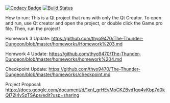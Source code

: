 
[![Codacy Badge](https://api.codacy.com/project/badge/Grade/bcbef7f09e9c48d7b0758461844e9b91)](https://app.codacy.com/app/thyo9470/The-Thunder-Dungeon?utm_source=github.com&utm_medium=referral&utm_content=thyo9470/The-Thunder-Dungeon&utm_campaign=Badge_Grade_Dashboard)
[![Build Status](https://travis-ci.org/thyo9470/The-Thunder-Dungeon.svg?branch=master)](https://travis-ci.org/thyo9470/The-Thunder-Dungeon)

How to run:
This is a Qt project that runs with only the Qt Creator. To open and run, use Qt creator and open the project, or double click the Game.pro file. Then, run the project!

Homework 3 Update:
https://github.com/thyo9470/The-Thunder-Dungeon/blob/master/homeworks/Homework%203.md

Homwork 4 Update:
https://github.com/thyo9470/The-Thunder-Dungeon/blob/master/homeworks/homework%204.md

Checkpoint Update:
https://github.com/thyo9470/The-Thunder-Dungeon/blob/master/homeworks/checkpoint.md

Project Proposal:
https://docs.google.com/document/d/1xnf_grHEvMoCKZBvd1qq4vKbp7d0kQI72I4vSzTSAps/edit?usp=sharing
